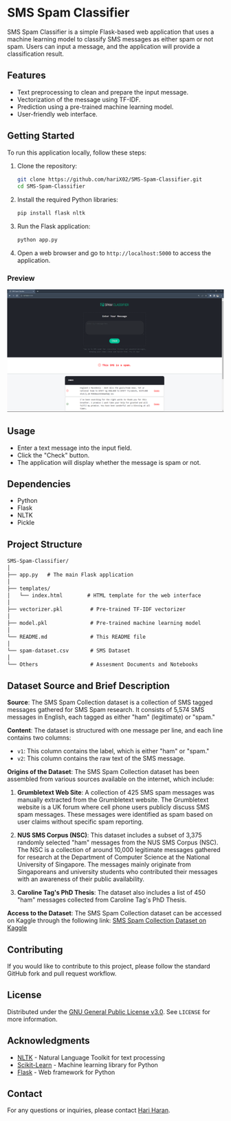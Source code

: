 # SMS Spam Classifier

SMS Spam Classifier is a simple Flask-based web application that uses a machine learning model to classify SMS messages as either spam or not spam. Users can input a message, and the application will provide a classification result.

## Features

- Text preprocessing to clean and prepare the input message.
- Vectorization of the message using TF-IDF.
- Prediction using a pre-trained machine learning model.
- User-friendly web interface.

## Getting Started

To run this application locally, follow these steps:

1. Clone the repository:

   ```bash
   git clone https://github.com/hariX02/SMS-Spam-Classifier.git
   cd SMS-Spam-Classifier
   ```

2. Install the required Python libraries:

   ```bash
   pip install flask nltk
   ```

3. Run the Flask application:

   ```bash
   python app.py
   ```

4. Open a web browser and go to `http://localhost:5000` to access the application.

### Preview

![Screenshot](templates/screenshot.png)

## Usage

- Enter a text message into the input field.
- Click the "Check" button.
- The application will display whether the message is spam or not.

## Dependencies

- Python
- Flask
- NLTK
- Pickle

## Project Structure

```
SMS-Spam-Classifier/
│
├── app.py   # The main Flask application
│
├── templates/
│   └── index.html        # HTML template for the web interface
│
├── vectorizer.pkl         # Pre-trained TF-IDF vectorizer
│
├── model.pkl              # Pre-trained machine learning model
│
└── README.md              # This README file
│
└── spam-dataset.csv       # SMS Dataset
│
└── Others                 # Assesment Documents and Notebooks 
```
## Dataset Source and Brief Description

**Source**: The SMS Spam Collection dataset is a collection of SMS tagged messages gathered for SMS Spam research. It consists of 5,574 SMS messages in English, each tagged as either "ham" (legitimate) or "spam."

**Content**: The dataset is structured with one message per line, and each line contains two columns:
- `v1`: This column contains the label, which is either "ham" or "spam."
- `v2`: This column contains the raw text of the SMS message.

**Origins of the Dataset**: The SMS Spam Collection dataset has been assembled from various sources available on the internet, which include:

1. **Grumbletext Web Site**: A collection of 425 SMS spam messages was manually extracted from the Grumbletext website. The Grumbletext website is a UK forum where cell phone users publicly discuss SMS spam messages. These messages were identified as spam based on user claims without specific spam reporting.

2. **NUS SMS Corpus (NSC)**: This dataset includes a subset of 3,375 randomly selected "ham" messages from the NUS SMS Corpus (NSC). The NSC is a collection of around 10,000 legitimate messages gathered for research at the Department of Computer Science at the National University of Singapore. The messages mainly originate from Singaporeans and university students who contributed their messages with an awareness of their public availability.

3. **Caroline Tag's PhD Thesis**: The dataset also includes a list of 450 "ham" messages collected from Caroline Tag's PhD Thesis.

**Access to the Dataset**: 
The SMS Spam Collection dataset can be accessed on Kaggle through the following link:
[SMS Spam Collection Dataset on Kaggle](https://www.kaggle.com/datasets/uciml/sms-spam-collection-dataset)

## Contributing

If you would like to contribute to this project, please follow the standard GitHub fork and pull request workflow.

## License

Distributed under the [GNU General Public License v3.0](https://choosealicense.com/licenses/gpl-3.0/). See `LICENSE` for more information.

## Acknowledgments

- [NLTK](https://www.nltk.org/) - Natural Language Toolkit for text processing
- [Scikit-Learn](https://scikit-learn.org/stable/) - Machine learning library for Python
- [Flask](https://flask.palletsprojects.com/) - Web framework for Python

## Contact

For any questions or inquiries, please contact [Hari Haran](mailto:hariharanuv7@gmail.com).


